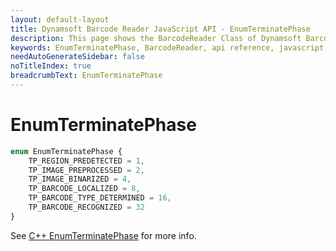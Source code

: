 ```yaml
---
layout: default-layout
title: Dynamsoft Barcode Reader JavaScript API - EnumTerminatePhase
description: This page shows the BarcodeReader Class of Dynamsoft Barcode Reader JavaScript SDK.
keywords: EnumTerminatePhase, BarcodeReader, api reference, javascript, js
needAutoGenerateSidebar: false
noTitleIndex: true
breadcrumbText: EnumTerminatePhase
---
```



# EnumTerminatePhase

```ts
enum EnumTerminatePhase {
    TP_REGION_PREDETECTED = 1,
    TP_IMAGE_PREPROCESSED = 2,
    TP_IMAGE_BINARIZED = 4,
    TP_BARCODE_LOCALIZED = 8,
    TP_BARCODE_TYPE_DETERMINED = 16,
    TP_BARCODE_RECOGNIZED = 32
}
```

See [C++ EnumTerminatePhase](https://www.dynamsoft.com/barcode-reader/parameters/enum/parameter-mode-enums.html?ver=latest#terminatephase) for more info.